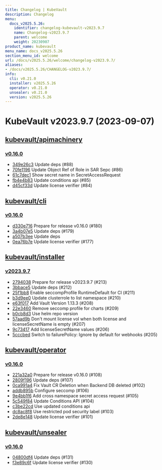 ```yaml
---
title: Changelog | KubeVault
description: Changelog
menu:
  docs_v2025.5.26:
    identifier: changelog-kubevault-v2023.9.7
    name: Changelog-v2023.9.7
    parent: welcome
    weight: 20230907
product_name: kubevault
menu_name: docs_v2025.5.26
section_menu_id: welcome
url: /docs/v2025.5.26/welcome/changelog-v2023.9.7/
aliases:
- /docs/v2025.5.26/CHANGELOG-v2023.9.7/
info:
  cli: v0.21.0
  installer: v2025.5.26
  operator: v0.21.0
  unsealer: v0.21.0
  version: v2025.5.26
---
```


# KubeVault v2023.9.7 (2023-09-07)


## [kubevault/apimachinery](https://github.com/kubevault/apimachinery)

### [v0.16.0](https://github.com/kubevault/apimachinery/releases/tag/v0.16.0)

- [349e26c3](https://github.com/kubevault/apimachinery/commit/349e26c3) Update deps (#88)
- [70fe1196](https://github.com/kubevault/apimachinery/commit/70fe1196) Update Object Ref of Role in SAR Sepc (#86)
- [61c7dec1](https://github.com/kubevault/apimachinery/commit/61c7dec1) Show secret name in SecretAccessRequest
- [fb4e4b83](https://github.com/kubevault/apimachinery/commit/fb4e4b83) Update conditions api (#85)
- [d45cf33d](https://github.com/kubevault/apimachinery/commit/d45cf33d) Update license verifier (#84)



## [kubevault/cli](https://github.com/kubevault/cli)

### [v0.16.0](https://github.com/kubevault/cli/releases/tag/v0.16.0)

- [d330e716](https://github.com/kubevault/cli/commit/d330e716) Prepare for release v0.16.0 (#180)
- [3a4b07e5](https://github.com/kubevault/cli/commit/3a4b07e5) Update deps (#179)
- [a507b3ee](https://github.com/kubevault/cli/commit/a507b3ee) Update deps
- [0ea76b7e](https://github.com/kubevault/cli/commit/0ea76b7e) Update license verifier (#177)



## [kubevault/installer](https://github.com/kubevault/installer)

### [v2023.9.7](https://github.com/kubevault/installer/releases/tag/v2023.9.7)

- [2794038](https://github.com/kubevault/installer/commit/2794038) Prepare for release v2023.9.7 (#213)
- [3bbace5](https://github.com/kubevault/installer/commit/3bbace5) Update deps (#212)
- [25f1bb8](https://github.com/kubevault/installer/commit/25f1bb8) Enable seccompProfile RuntimeDefault for CI (#211)
- [b3d9ee0](https://github.com/kubevault/installer/commit/b3d9ee0) Update clusterrole to list namespace (#210)
- [e63f017](https://github.com/kubevault/installer/commit/e63f017) Add Vault Version 1.13.3 (#208)
- [22e3460](https://github.com/kubevault/installer/commit/22e3460) Remove seccomp profile for charts (#209)
- [b0cb8d3](https://github.com/kubevault/installer/commit/b0cb8d3) Use helm repo version
- [57aad9b](https://github.com/kubevault/installer/commit/57aad9b) Don't mount license vol when both license and licenseSecretName is empty (#207)
- [9c73417](https://github.com/kubevault/installer/commit/9c73417) Add licenseSecretName values (#206)
- [5cccbed](https://github.com/kubevault/installer/commit/5cccbed) Switch to failurePolicy: Ignore by default for webhooks (#205)



## [kubevault/operator](https://github.com/kubevault/operator)

### [v0.16.0](https://github.com/kubevault/operator/releases/tag/v0.16.0)

- [221a32a0](https://github.com/kubevault/operator/commit/221a32a0) Prepare for release v0.16.0 (#108)
- [2809f196](https://github.com/kubevault/operator/commit/2809f196) Update deps (#107)
- [0ca991a4](https://github.com/kubevault/operator/commit/0ca991a4) Fix Vault CR Deletion when Backend DB deleted (#102)
- [addb895b](https://github.com/kubevault/operator/commit/addb895b) Configure seccomp (#106)
- [9e4bb1f6](https://github.com/kubevault/operator/commit/9e4bb1f6) Add cross namespace secret access request (#105)
- [5c549f84](https://github.com/kubevault/operator/commit/5c549f84) Update Conditions API (#104)
- [c3be22cd](https://github.com/kubevault/operator/commit/c3be22cd) Use updated conditions api
- [dc8ac8f8](https://github.com/kubevault/operator/commit/dc8ac8f8) Use restricted pod security label (#103)
- [2de8e148](https://github.com/kubevault/operator/commit/2de8e148) Update license verifier (#101)



## [kubevault/unsealer](https://github.com/kubevault/unsealer)

### [v0.16.0](https://github.com/kubevault/unsealer/releases/tag/v0.16.0)

- [04800df4](https://github.com/kubevault/unsealer/commit/04800df4) Update deps (#131)
- [f3e89c6f](https://github.com/kubevault/unsealer/commit/f3e89c6f) Update license verifier (#130)




